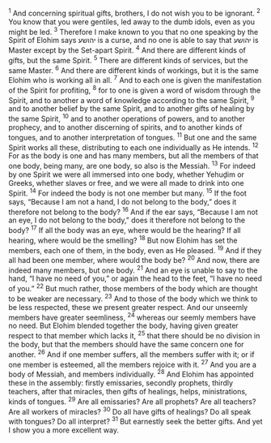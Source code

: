 <sup>1</sup> And concerning spiritual gifts, brothers, I do not wish you to be ignorant.
<sup>2</sup> You know that you were gentiles, led away to the dumb idols, even as you might be led.
<sup>3</sup> Therefore I make known to you that no one speaking by the Spirit of Elohim says יהושע is a curse, and no one is able to say that יהושע is Master except by the Set-apart Spirit.
<sup>4</sup> And there are different kinds of gifts, but the same Spirit.
<sup>5</sup> There are different kinds of services, but the same Master.
<sup>6</sup> And there are different kinds of workings, but it is the same Elohim who is working all in all.
<sup>7</sup> And to each one is given the manifestation of the Spirit for profiting,
<sup>8</sup> for to one is given a word of wisdom through the Spirit, and to another a word of knowledge according to the same Spirit,
<sup>9</sup> and to another belief by the same Spirit, and to another gifts of healing by the same Spirit,
<sup>10</sup> and to another operations of powers, and to another prophecy, and to another discerning of spirits, and to another kinds of tongues, and to another interpretation of tongues.
<sup>11</sup> But one and the same Spirit works all these, distributing to each one individually as He intends.
<sup>12</sup> For as the body is one and has many members, but all the members of that one body, being many, are one body, so also is the Messiah.
<sup>13</sup> For indeed by one Spirit we were all immersed into one body, whether Yehuḏim or Greeks, whether slaves or free, and we were all made to drink into one Spirit.
<sup>14</sup> For indeed the body is not one member but many.
<sup>15</sup> If the foot says, “Because I am not a hand, I do not belong to the body,” does it therefore not belong to the body?
<sup>16</sup> And if the ear says, “Because I am not an eye, I do not belong to the body,” does it therefore not belong to the body?
<sup>17</sup> If all the body was an eye, where would be the hearing? If all hearing, where would be the smelling?
<sup>18</sup> But now Elohim has set the members, each one of them, in the body, even as He pleased.
<sup>19</sup> And if they all had been one member, where would the body be?
<sup>20</sup> And now, there are indeed many members, but one body.
<sup>21</sup> And an eye is unable to say to the hand, “I have no need of you,” or again the head to the feet, “I have no need of you.”
<sup>22</sup> But much rather, those members of the body which are thought to be weaker are necessary.
<sup>23</sup> And to those of the body which we think to be less respected, these we present greater respect. And our unseemly members have greater seemliness,
<sup>24</sup> whereas our seemly members have no need. But Elohim blended together the body, having given greater respect to that member which lacks it,
<sup>25</sup> that there should be no division in the body, but that the members should have the same concern one for another.
<sup>26</sup> And if one member suffers, all the members suffer with it; or if one member is esteemed, all the members rejoice with it.
<sup>27</sup> And you are a body of Messiah, and members individually.
<sup>28</sup> And Elohim has appointed these in the assembly: firstly emissaries, secondly prophets, thirdly teachers, after that miracles, then gifts of healings, helps, ministrations, kinds of tongues.
<sup>29</sup> Are all emissaries? Are all prophets? Are all teachers? Are all workers of miracles?
<sup>30</sup> Do all have gifts of healings? Do all speak with tongues? Do all interpret?
<sup>31</sup> But earnestly seek the better gifts. And yet I show you a more excellent way.
